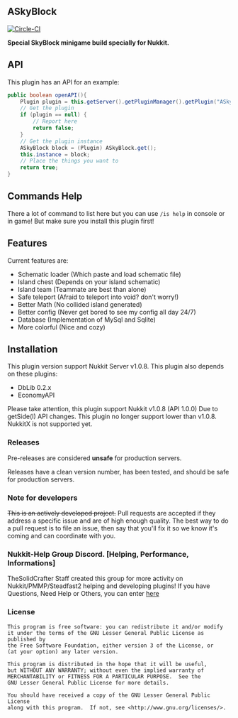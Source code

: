 ## ASkyBlock ##
[![Circle-CI](https://circleci.com/gh/TheSolidCrafter/ASkyBlock-Nukkit.svg?style=shield&circle-token=:circle-token)](https://circleci.com/gh/Nukkit-coders/ASkyBlock-Nukkit)

__Special SkyBlock minigame build specially for Nukkit.__

## API
This plugin has an API for an example:

```java
public boolean openAPI(){
    Plugin plugin = this.getServer().getPluginManager().getPlugin("ASkyBlock");
    // Get the plugin
    if (plugin == null) {
    	// Report here
    	return false;
   	}
    // Get the plugin instance
    ASkyBlock block = (Plugin) ASkyBlock.get();
    this.instance = block;
    // Place the things you want to
    return true;
}
```

## Commands Help

There a lot of command to list here but you can use `/is help` in console or in game! But make sure you install this plugin first!

## Features
Current features are:

* Schematic loader (Which paste and load schematic file)
* Island chest (Depends on your island schematic)
* Island team (Teammate are best than alone)
* Safe teleport (Afraid to teleport into void? don't worry!)
* Better Math (No collided island generated)
* Better config (Never get bored to see my config all day 24/7)
* Database (Implementation of MySql and Sqlite)
* More colorful (Nice and cozy)

## Installation
This plugin version support Nukkit Server v1.0.8.
This plugin also depends on these plugins:

* DbLib 0.2.x
* EconomyAPI

Please take attention, this plugin support Nukkit v1.0.8 (API 1.0.0) 
Due to getSide(I) API changes. This plugin no longer support lower than v1.0.8.
NukkitX is not supported yet.

### Releases
Pre-releases are considered **unsafe** for production servers.

Releases have a clean version number, has been tested, and should be safe for production servers.

### Note for developers
~~This is an actively developed project.~~ Pull requests are accepted if they address a specific issue and are of high enough quality. The best way to do a pull request is to file an issue, then say that you'll fix it so we know it's coming and can coordinate with you.

### Nukkit-Help Group Discord. [Helping, Performance, Informations]
TheSolidCrafter Staff created this group for more activity on Nukkit/PMMP/Steadfast2 helping and developing plugins!
If you have Questions, Need Help or Others, you can enter [here](https://discordapp.com/invite/7y8WM4F)

### License

	This program is free software: you can redistribute it and/or modify
	it under the terms of the GNU Lesser General Public License as published by
	the Free Software Foundation, either version 3 of the License, or
	(at your option) any later version.

	This program is distributed in the hope that it will be useful,
	but WITHOUT ANY WARRANTY; without even the implied warranty of
	MERCHANTABILITY or FITNESS FOR A PARTICULAR PURPOSE.  See the
	GNU Lesser General Public License for more details.

	You should have received a copy of the GNU Lesser General Public License
	along with this program.  If not, see <http://www.gnu.org/licenses/>.
